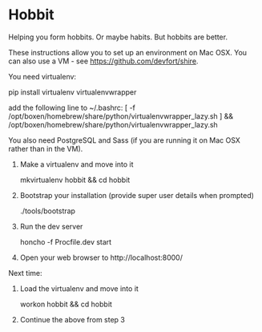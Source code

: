 Hobbit
======

Helping you form hobbits. Or maybe habits. But hobbits are better.

These instructions allow you to set up an environment on Mac OSX. You can also use a VM - see https://github.com/devfort/shire.

You need virtualenv:

pip install virtualenv virtualenvwrapper

add the following line to ~/.bashrc:
[ -f /opt/boxen/homebrew/share/python/virtualenvwrapper_lazy.sh ] && /opt/boxen/homebrew/share/python/virtualenvwrapper_lazy.sh

You also need PostgreSQL and Sass (if you are running it on Mac OSX rather than in the VM).

1. Make a virtualenv and move into it

    mkvirtualenv hobbit && cd hobbit

2. Bootstrap your installation (provide super user details when prompted)

    ./tools/bootstrap

3. Run the dev server

    honcho -f Procfile.dev start

4. Open your web browser to http://localhost:8000/

Next time:

1. Load the virtualenv and move into it

    workon hobbit && cd hobbit

2. Continue the above from step 3
